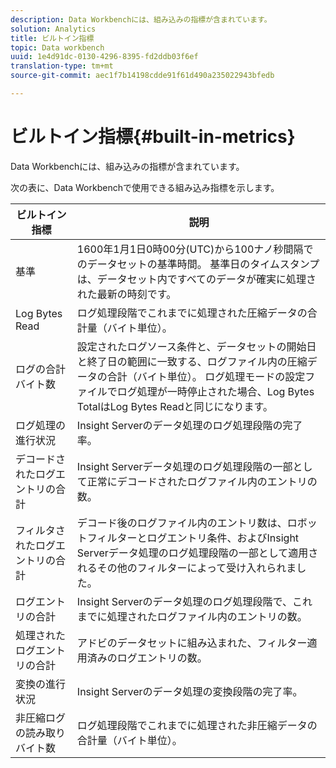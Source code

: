 ```yaml
---
description: Data Workbenchには、組み込みの指標が含まれています。
solution: Analytics
title: ビルトイン指標
topic: Data workbench
uuid: 1e4d91dc-0130-4296-8395-fd2ddb03f6ef
translation-type: tm+mt
source-git-commit: aec1f7b14198cdde91f61d490a235022943bfedb

---
```



# ビルトイン指標{#built-in-metrics}

Data Workbenchには、組み込みの指標が含まれています。

次の表に、Data Workbenchで使用できる組み込み指標を示します。

| ビルトイン指標 | 説明 |
|---|---|
| 基準 | 1600年1月1日0時00分(UTC)から100ナノ秒間隔でのデータセットの基準時間。 基準日のタイムスタンプは、データセット内ですべてのデータが確実に処理された最新の時刻です。 |
| Log Bytes Read | ログ処理段階でこれまでに処理された圧縮データの合計量（バイト単位）。 |
| ログの合計バイト数 | 設定されたログソース条件と、データセットの開始日と終了日の範囲に一致する、ログファイル内の圧縮データの合計（バイト単位）。 ログ処理モードの設定ファイルでログ処理が一時停止された場合、Log Bytes TotalはLog Bytes Readと同じになります。 |
| ログ処理の進行状況 | Insight Serverのデータ処理のログ処理段階の完了率。 |
| デコードされたログエントリの合計 | Insight Serverデータ処理のログ処理段階の一部として正常にデコードされたログファイル内のエントリの数。 |
| フィルタされたログエントリの合計 | デコード後のログファイル内のエントリ数は、ロボットフィルターとログエントリ条件、およびInsight Serverデータ処理のログ処理段階の一部として適用されるその他のフィルターによって受け入れられました。 |
| ログエントリの合計 | Insight Serverのデータ処理のログ処理段階で、これまでに処理されたログファイル内のエントリの数。 |
| 処理されたログエントリの合計 | アドビのデータセットに組み込まれた、フィルター適用済みのログエントリの数。 |
| 変換の進行状況 | Insight Serverのデータ処理の変換段階の完了率。 |
| 非圧縮ログの読み取りバイト数 | ログ処理段階でこれまでに処理された非圧縮データの合計量（バイト単位）。 |

